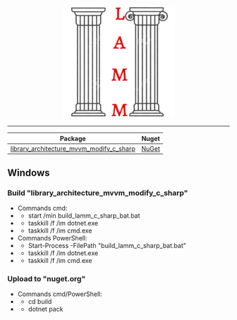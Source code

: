 <p align="center">
<img src="https://raw.githubusercontent.com/antonpichka/library_architecture_mvvm_modify/main/assets/logo_lamm.png" alt="Logo LAMM"/>
</p>

--- 

| Package                                                                                                               | Nuget                                                                                                                                            |
|-----------------------------------------------------------------------------------------------------------------------|------------------------------------------------------------------------------------------------------------------------------------------------|
| [library_architecture_mvvm_modify_c_sharp](https://github.com/antonpichka/library_architecture_mvvm_modify_c_sharp/tree/main/library_architecture_mvvm_modify_c_sharp) | [NuGet](https://www.nuget.org/packages/library_architecture_mvvm_modify_c_sharp) |

## Windows

### Build "library_architecture_mvvm_modify_c_sharp"

- Commands cmd:
- - start /min build_lamm_c_sharp_bat.bat
- - taskkill /f /im dotnet.exe
- - taskkill /f /im cmd.exe
- Commands PowerShell:
- - Start-Process -FilePath "build_lamm_c_sharp_bat.bat"
- - taskkill /f /im dotnet.exe
- - taskkill /f /im cmd.exe

### Upload to "nuget.org"

- Commands cmd/PowerShell:
- - cd build
- - dotnet pack